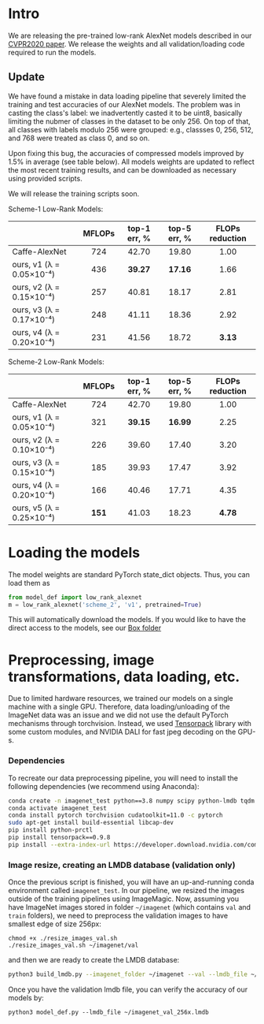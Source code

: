 # Intro
We are releasing the pre-trained low-rank AlexNet models described in our [CVPR2020 paper](https://openaccess.thecvf.com/content_CVPR_2020/html/Idelbayev_Low-Rank_Compression_of_Neural_Nets_Learning_the_Rank_of_Each_CVPR_2020_paper.html).
We release the weights and all validation/loading code required to run the models. 

## Update
We have found a mistake in data loading pipeline that severely limited the training and test accuracies of our AlexNet models. 
The problem was in casting the class's label: we inadvertently casted it to be uint8, basically limiting the nubmer of 
classes in the dataset to be only 256. On top of that, all classes with labels modulo 256 were grouped: e.g., classses 0, 
256, 512, and 768 were treated as class 0, and so on.

Upon fixing this bug, the accuracies of compressed models improved by 1.5% in average (see table below). All models weights
are updated to reflect the most recent training results, and can be downloaded as necessary using provided scripts.

We will release the training scripts soon. 


Scheme-1 Low-Rank Models:

|                           |     MFLOPs     | top-1 err, %  |  top-5 err, %| FLOPs reduction |
| ------------------------- |:--------------:|:-------------:|:------------:|:---------------:|
|Caffe-AlexNet              |       724      |     42.70     |    19.80     |      1.00       |
|ours, v1 (λ = 0.05×10⁻⁴)   |       436      |   **39.27**   |  **17.16**   |      1.66       |
|ours, v2 (λ = 0.15×10⁻⁴)   |       257      |     40.81     |    18.17     |      2.81       |
|ours, v3 (λ = 0.17×10⁻⁴)   |       248      |     41.11     |    18.36     |      2.92     |
|ours, v4 (λ = 0.20×10⁻⁴)   |       231      |     41.56     |    18.72     |    **3.13**     |

Scheme-2 Low-Rank Models:

|                            |     MFLOPs     | top-1 err, %  |  top-5 err, %| FLOPs reduction |
| -------------------------- |:--------------:|:-------------:|:------------:|:---------------:|
|Caffe-AlexNet               |       724      |     42.70     |    19.80     |      1.00       |
|ours, v1 (λ = 0.05×10⁻⁴)    |       321      |   **39.15**   |  **16.99**   |      2.25       |
|ours, v2 (λ = 0.10×10⁻⁴)    |       226      |     39.60     |    17.40     |      3.20       |
|ours, v3 (λ = 0.15×10⁻⁴)    |       185      |     39.93     |    17.47     |      3.92       |
|ours, v4 (λ = 0.20×10⁻⁴)    |       166      |     40.46     |    17.71     |      4.35       |
|ours, v5 (λ = 0.25×10⁻⁴)    |     **151**    |     41.03     |    18.23     |    **4.78**     |



# Loading the models
The model weights are standard PyTorch state_dict objects. Thus, you can load them as

```python
from model_def import low_rank_alexnet
m = low_rank_alexnet('scheme_2', 'v1', pretrained=True)
```
This will automatically download the models. If you would like to have the direct access to the models, see our 
[Box folder](https://ucmerced.box.com/s/gqtaucm2osjp5r7rlmk6qdcutrzcb6d6)

# Preprocessing, image transformations, data loading, etc.
Due to limited hardware resources, we trained our models on a single machine with a single GPU. Therefore, data 
loading/unloading of the ImageNet data was an issue and we did not use the default PyTorch mechanisms through 
torchvision. Instead, we used [Tensorpack](https://github.com/tensorpack/tensorpack/) library with some custom modules, 
and NVIDIA DALI for fast jpeg decoding on the GPU-s. 

### Dependencies
To recreate our data preprocessing pipeline, you will need to install the following dependencies (we recommend using Anaconda):

```bash
conda create -n imagenet_test python==3.8 numpy scipy python-lmdb tqdm
conda activate imagenet_test
conda install pytorch torchvision cudatoolkit=11.0 -c pytorch
sudo apt-get install build-essential libcap-dev
pip install python-prctl
pip install tensorpack==0.9.8
pip install --extra-index-url https://developer.download.nvidia.com/compute/redist/ nvidia-dali-cuda110==1.3.0
```

### Image resize, creating an LMDB database (validation only)

Once the previous script is finished, you will have an up-and-running conda environment called `imagenet_test`. 
In our pipeline, we resized the images outside of the training pipelines using ImageMagic. Now, assuming you have
ImageNet images stored in folder `~/imagenet` (which contains `val` and `train` folders), we need to preprocess the
 validation images to have smallest edge of size 256px:
```
chmod +x ./resize_images_val.sh
./resize_images_val.sh ~/imagenet/val
```
and then we are ready to create the LMDB database:

```bash
python3 build_lmdb.py --imagenet_folder ~/imagenet --val --lmdb_file ~/imagenet_val_256x.lmdb 

```
Once you have the validation lmdb file, you can verify the accuracy of our models by:
```
python3 model_def.py --lmdb_file ~/imagenet_val_256x.lmdb
```